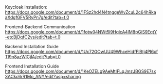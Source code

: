 Keycloak installation: 
https://docs.google.com/document/d/1FSz2hd4N4tnggeWvZcuL2c64hRkaaXdgfGFV5RyPn7g/edit?tab=t.0

Frontend-Backend Communication
https://docs.google.com/document/d/1fotw04NWt5l9HqlcA4IM8pGiS9EqtY-etcBjDqfC2vs/edit?tab=t.0

Backend Installation Guide
https://docs.google.com/document/d/1Uc72GOwUU49WhceHidfFlBtj4Pl6xfTl9n8azWlCjIA/edit?tab=t.0

Frontend Installation Guide
https://docs.google.com/document/d/1KeOZELg9AeMtIFLqJmzJBGS9E7sx3ACkc6rR1Mo_ANY/edit?usp=sharing
